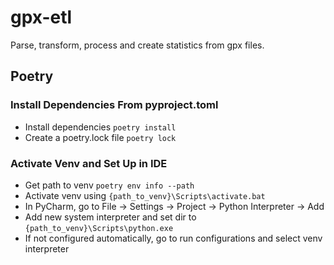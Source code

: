 # gpx-etl
Parse, transform, process and create statistics from gpx files.

## Poetry
### Install Dependencies From pyproject.toml
- Install dependencies `poetry install`
- Create a poetry.lock file `poetry lock`
### Activate Venv and Set Up in IDE
- Get path to venv `poetry env info --path`
- Activate venv using `{path_to_venv}\Scripts\activate.bat`
- In PyCharm, go to File -> Settings -> Project -> Python Interpreter -> Add
- Add new system interpreter and set dir to `{path_to_venv}\Scripts\python.exe`
- If not configured automatically, go to run configurations and select venv interpreter